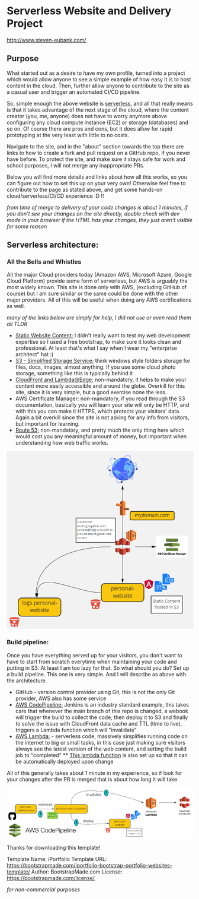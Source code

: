 # Serverless Website and Delivery Project

http://www.steven-eubank.com/

## Purpose

What started out as a desire to have my own profile, turned into a project which would allow anyone to see a simple example of how easy it is to host content in the cloud. Then, further allow anyone to contribute to the site as a casual user and trigger an automated CI/CD pipeline.

So, simple enough the above website is [serverless](https://en.wikipedia.org/wiki/Serverless_computing), and all that really means is that it takes advantage of the next stage of the cloud, where the content creator (you, me, anyone) does not have to worry anymore above configuring any cloud compute instance (EC2) or storage (databases) and so on. Of course there are pros and cons, but it does allow for rapid prototyping at the very least with little to no costs.

Navigate to the site, and in the "about" section towards the top there are links to how to create a fork and pull request on a GitHub repo, if you never have before. To protect the site, and make sure it stays safe for work and school purposes, I will not merge any inappropriate PRs.

Below you will find more details and links about how all this works, so you can figure out how to set this up on your very own! Otherwise feel free to contribute to the page as stated above, and get some hands-on cloud/serverless/CI/CD experience :D !!

*from time of merge to delivery of your code changes is about 1 minutes, if you don't see your changes on the site directly, double check with dev mode in your browser if the HTML has your changes, they just aren't visible for some reason*

## Serverless architecture:

### All the Bells and Whistles

All the major Cloud providers today (Amazon AWS, Microsoft Azure, Google Cloud Platform) provide some form of serverless, but AWS is arguably the most widely known. This site is done only with AWS, (excluding GitHub of course) but I am sure similar or the same could be done with the other major providers. All of this will be useful when doing any AWS certifications as well.

*many of the links below are simply for help, I did not use or even read them all TLDR*

* [Static Website Content:](https://bootstrapmade.com/) I didn't really want to test my web development expertise so I used a free bootstrap, to make sure it looks clean and professional. At least that's what I say when I wear my "enterprise architect" hat :)
* [S3 - Simplified Storage Service:](https://docs.aws.amazon.com/AmazonS3/latest/user-guide/static-website-hosting.html) think windows style folders storage for files, docs, images, almost anything. If you use some cloud photo storage, something like this is typically behind it
* [CloudFront and Lambda@Edge:](https://aws.amazon.com/premiumsupport/knowledge-center/cloudfront-serve-static-website/) non-mandatory, it helps to make your content more easily accessible and around the globe. Overkill for this site, since it is very simple, but a good exercise none the less.
* AWS Certificate Manager: non-mandatory, if you read through the S3 documentation, basically you will learn your site will only be HTTP, and with this you can make it HTTPS, which protects your visitors' data. Again a bit overkill since the site is not asking for any info from visitors, but important for learning.
* [Route 53;](https://docs.aws.amazon.com/AmazonS3/latest/dev/website-hosting-custom-domain-walkthrough.html) non-mandatory, and pretty much the only thing here which would cost you any meaningful amount of money, but important when understanding how web traffic works.

![alt text](https://github.com/smeubank/personal-website/blob/master/assets/img/serverless-architecture.PNG?raw=true)

### Build pipeline:

Once you have everything served up for your visitors, you don't want to have to start from scratch everytime when maintaining your code and putting in S3. At least I am too lazy for that. So what should you do? Set up a build pipeline. This one is very simple. And I will describe as above with the architecture.

* GitHub - version control provider using Git, this is not the only Git provider, AWS also has some service
* [AWS CodePipeline:](https://docs.aws.amazon.com/codepipeline/latest/userguide/tutorials-s3deploy.html) Jenkins is an industry standard example, this takes care that whenever the main branch of this repo is changed, a webook will trigger the build to collect the code, then deploy it to S3 and finally to solve the issue with CloudFront data cache and TTL (time to live), triggers a Lambda function which will "invalidate"
* [AWS Lambda:](https://medium.com/@yagonobre/automatically-invalidate-cloudfront-cache-for-site-hosted-on-s3-3c7818099868) - serverless code, massively simplifies running code on the internet to big or small tasks, in this case just making sure visitors always see the latest version of the web content, and setting the build job to "completed"
** [This lambda function](https://github.com/smeubank/invalidate-cache-lambda) is also set up so that it can be automatically deployed upon change

All of this generally takes about 1 minute in my experience, so if look for your changes after the PR is merged that is about how long it will take.

![alt text](https://github.com/smeubank/personal-website/blob/master/assets/img/serverless-site-build-pipeline.PNG?raw=true)

Thanks for downloading this template!

Template Name: iPortfolio
Template URL: https://bootstrapmade.com/iportfolio-bootstrap-portfolio-websites-template/
Author: BootstrapMade.com
License: https://bootstrapmade.com/license/


*for non-commercial purposes*
